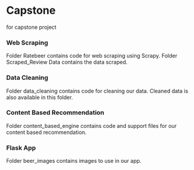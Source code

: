 # Capstone
for capstone project

### Web Scraping
Folder Ratebeer contains code for web scraping using Scrapy. Folder Scraped_Review Data contains the data scraped.

### Data Cleaning
Folder data_cleaning contains code for cleaning our data. Cleaned data is also available in this folder.  

### Content Based Recommendation
Folder content_based_engine contains code and support files for our content based recommendation.  

### Flask App
Folder beer_images contains images to use in our app.  
